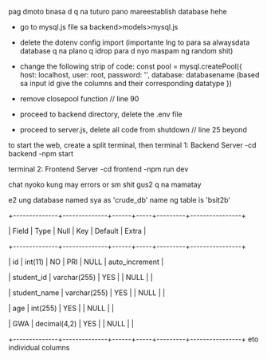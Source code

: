 pag dmoto bnasa d q na tuturo pano mareestablish database hehe

- go to mysql.js file sa backend>models>mysql.js
- delete the dotenv config import (importante lng to para sa alwaysdata database q na plano q idrop para d nyo maspam ng random shit)

- change the following strip of code:
const pool = mysql.createPool({
	host: localhost,
	user: root,
	password: '',
	database: databasename (based sa input id give the columns and their corresponding datatype
})
- remove closepool function // line 90
- proceed to backend directory, delete the .env file
- proceed to server.js, delete all code from shutdown // line 25 beyond

to start the web, create a split terminal, then
terminal 1: Backend Server
-cd backend
-npm start

terminal 2:  Frontend Server
-cd frontend
-npm run dev

chat nyoko kung may errors or sm shit
gus2 q na mamatay

e2 ung database named sya as 'crude_db'
name ng table is 'bsit2b'

+--------------+--------------+------+-----+---------+----------------+

| Field        | Type         | Null | Key | Default | Extra          |

+--------------+--------------+------+-----+---------+----------------+

| id           | int(11)      | NO   | PRI | NULL    | auto_increment |

| student_id   | varchar(255) | YES  |     | NULL    |                |

| student_name | varchar(255) | YES  |     | NULL    |                |

| age          | int(255)     | YES  |     | NULL    |                |

| GWA          | decimal(4,2) | YES  |     | NULL    |                |

+--------------+--------------+------+-----+---------+----------------+
eto individual columns
